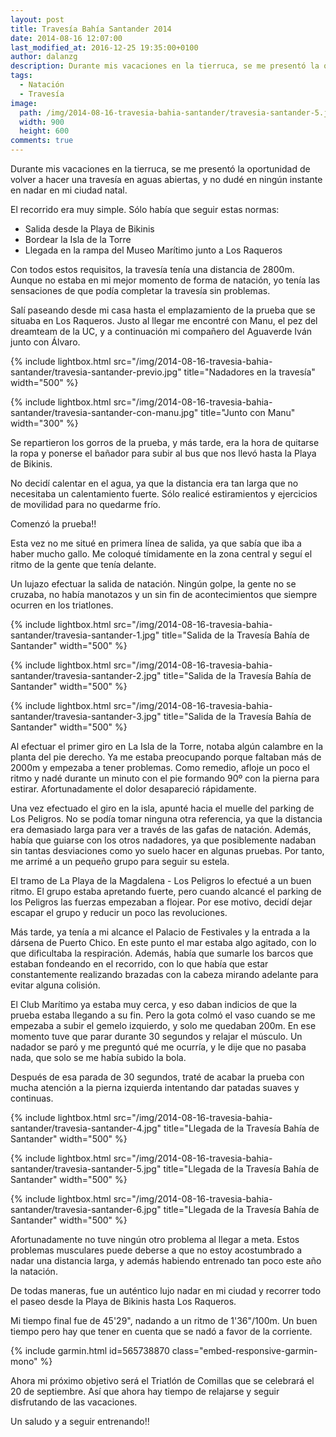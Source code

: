 ```yaml
---
layout: post
title: Travesía Bahía Santander 2014
date: 2014-08-16 12:07:00
last_modified_at: 2016-12-25 19:35:00+0100
author: dalanzg
description: Durante mis vacaciones en la tierruca, se me presentó la oportunidad de volver a hacer una travesía en aguas abiertas, y no dudé en ningún instante en nadar en mi querida ciudad natal.
tags:
  - Natación
  - Travesía
image:
  path: /img/2014-08-16-travesia-bahia-santander/travesia-santander-5.jpg
  width: 900
  height: 600
comments: true
---
```


Durante mis vacaciones en la tierruca, se me presentó la oportunidad de volver a hacer una travesía en aguas abiertas, y no dudé en ningún instante en nadar en mi ciudad natal.

El recorrido era muy simple. Sólo había que seguir estas normas: 

  - Salida desde la Playa de Bikinis
  - Bordear la Isla de la Torre
  - Llegada en la rampa del Museo Marítimo junto a Los Raqueros

Con todos estos requisitos, la travesía tenía una distancia de 2800m. Aunque no estaba en mi mejor momento de forma de natación, yo tenía las sensaciones de que podía completar la travesía sin problemas.

Salí paseando desde mi casa hasta el emplazamiento de la prueba que se situaba en Los Raqueros. Justo al llegar me encontré con Manu, el pez del dreamteam de la UC, y a continuación mi compañero del Aguaverde Iván junto con Álvaro.

{% include lightbox.html src="/img/2014-08-16-travesia-bahia-santander/travesia-santander-previo.jpg" title="Nadadores en la travesía" width="500" %}

{% include lightbox.html src="/img/2014-08-16-travesia-bahia-santander/travesia-santander-con-manu.jpg" title="Junto con Manu" width="300" %}

Se repartieron los gorros de la prueba, y más tarde, era la hora de quitarse la ropa y ponerse el bañador para subir al bus que nos llevó hasta la Playa de Bikinis.

No decidí calentar en el agua, ya que la distancia era tan larga que no necesitaba un calentamiento fuerte. Sólo realicé estiramientos y ejercicios de movilidad para no quedarme frío.

Comenzó la prueba!!

Esta vez no me situé en primera línea de salida, ya que sabía que iba a haber mucho gallo. Me coloqué tímidamente en la zona central y seguí el ritmo de la gente que tenía delante.

Un lujazo efectuar la salida de natación. Ningún golpe, la gente no se cruzaba, no había manotazos y un sin fin de acontecimientos que siempre ocurren en los triatlones.

{% include lightbox.html src="/img/2014-08-16-travesia-bahia-santander/travesia-santander-1.jpg" title="Salida de la Travesía Bahía de Santander" width="500" %}

{% include lightbox.html src="/img/2014-08-16-travesia-bahia-santander/travesia-santander-2.jpg" title="Salida de la Travesía Bahía de Santander" width="500" %}

{% include lightbox.html src="/img/2014-08-16-travesia-bahia-santander/travesia-santander-3.jpg" title="Salida de la Travesía Bahía de Santander" width="500" %}

Al efectuar el primer giro en La Isla de la Torre, notaba algún calambre en la planta del pie derecho. Ya me estaba preocupando porque faltaban más de 2000m y empezaba a tener problemas. Como remedio, afloje un poco el ritmo y nadé durante un minuto con el pie formando 90º con la pierna para estirar. Afortunadamente el dolor desapareció rápidamente.

Una vez efectuado el giro en la isla, apunté hacia el muelle del parking de Los Peligros. No se podía tomar ninguna otra referencia, ya que la distancia era demasiado larga para ver a través de las gafas de natación. Además, había que guiarse con los otros nadadores, ya que posiblemente nadaban sin tantas desviaciones como yo suelo hacer en algunas pruebas. Por tanto, me arrimé a un pequeño grupo para seguir su estela.

El tramo de La Playa de la Magdalena - Los Peligros lo efectué a un buen ritmo. El grupo estaba apretando fuerte, pero cuando alcancé el parking de los Peligros las fuerzas empezaban a flojear. Por ese motivo, decidí dejar escapar el grupo y reducir un poco las revoluciones.

Más tarde, ya tenía a mi alcance el Palacio de Festivales y la entrada a la dársena de Puerto Chico. En este punto el mar estaba algo agitado, con lo que dificultaba la respiración. Además, había que sumarle los barcos que estaban fondeando en el recorrido, con lo que había que estar constantemente realizando brazadas con la cabeza mirando adelante para evitar alguna colisión.

El Club Marítimo ya estaba muy cerca, y eso daban indicios de que la prueba estaba llegando a su fin. Pero la gota colmó el vaso cuando se me empezaba a subir el gemelo izquierdo, y solo me quedaban 200m. En ese momento tuve que parar durante 30 segundos y relajar el músculo. Un nadador se paró y me preguntó qué me ocurría, y le dije que no pasaba nada, que solo se me había subido la bola.

Después de esa parada de 30 segundos, traté de acabar la prueba con mucha atención a la pierna izquierda intentando dar patadas suaves y continuas.

{% include lightbox.html src="/img/2014-08-16-travesia-bahia-santander/travesia-santander-4.jpg" title="Llegada de la Travesía Bahía de Santander" width="500" %}

{% include lightbox.html src="/img/2014-08-16-travesia-bahia-santander/travesia-santander-5.jpg" title="Llegada de la Travesía Bahía de Santander" width="500" %}

{% include lightbox.html src="/img/2014-08-16-travesia-bahia-santander/travesia-santander-6.jpg" title="Llegada de la Travesía Bahía de Santander" width="500" %}

Afortunadamente no tuve ningún otro problema al llegar a meta. Estos problemas musculares puede deberse a que no estoy acostumbrado a nadar una distancia larga, y además habiendo entrenado tan poco este año la natación.

De todas maneras, fue un auténtico lujo nadar en mi ciudad y recorrer todo el paseo desde la Playa de Bikinis hasta Los Raqueros.

Mi tiempo final fue de 45'29", nadando a un ritmo de 1'36"/100m. Un buen tiempo pero hay que tener en cuenta que se nadó a favor de la corriente.

{% include garmin.html id=565738870 class="embed-responsive-garmin-mono" %}

Ahora mi próximo objetivo será el Triatlón de Comillas que se celebrará el 20 de septiembre. Así que ahora hay tiempo de relajarse y seguir disfrutando de las vacaciones.

Un saludo y a seguir entrenando!!
